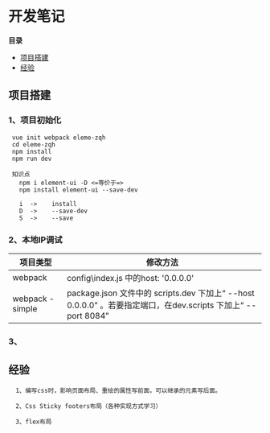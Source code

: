 # 开发笔记

**目录**

* [项目搭建](#项目搭建)
* [经验](#经验)






## 项目搭建

### 1、项目初始化
```
 vue init webpack eleme-zqh
 cd eleme-zqh
 npm install
 npm run dev

 知识点
   npm i element-ui -D <=等价于=>
   npm install element-ui --save-dev

   i  ->    install
   D  ->    --save-dev
   S  ->    --save
```

### 2、本地IP调试
| 项目类型   | 修改方法 |
|-----------|------------|
| webpack       | config\index.js 中的host: '0.0.0.0' |
| webpack -simple    | package.json 文件中的 scripts.dev 下加上“ --host 0.0.0.0” 。若要指定端口，在dev.scripts 下加上“ --port 8084”|

### 3、


## 经验
```
  1、编写css时，影响页面布局、重绘的属性写前面，可以继承的元素写后面。

  2、Css Sticky footers布局（各种实现方式学习）

  3、flex布局
```
